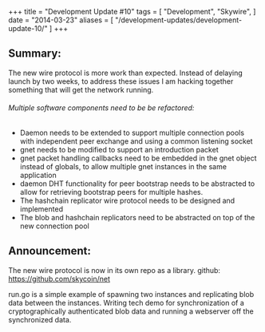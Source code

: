 +++
title = "Development Update #10"
tags = [
    "Development",
    "Skywire",
]
date = "2014-03-23"
aliases = [
	"/development-updates/development-update-10/"
]
+++

## Summary:
The new wire protocol is more work than expected. Instead of delaying launch by two weeks, to address these issues I am hacking together something that will get the network running.

###### Multiple software components need to be be refactored:

- Daemon needs to be extended to support multiple connection pools with independent peer exchange and using a common listening socket
- gnet needs to be modified to support an introduction packet
- gnet packet handling callbacks need to be embedded in the gnet object instead of globals, to allow multiple gnet instances in the same application
- daemon DHT functionality for peer bootstrap needs to be abstracted to allow for retrieving bootstrap peers for multiple hashes.
- The hashchain replicator wire protocol needs to be designed and implemented
- The blob and hashchain replicators need to be abstracted on top of the new connection pool

## Announcement:

The new wire protocol is now in its own repo as a library. github: https://github.com/skycoin/net

run.go is a simple example of spawning two instances and replicating blob data between the instances. Writing tech demo for synchronization of a cryptographically authenticated blob data and running a webserver off the synchronized data.
